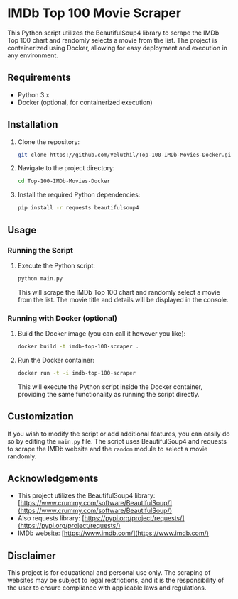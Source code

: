 # IMDb Top 100 Movie Scraper

This Python script utilizes the BeautifulSoup4 library to scrape the IMDb Top 100 chart and randomly selects a movie from the list. The project is containerized using Docker, allowing for easy deployment and execution in any environment.

## Requirements

- Python 3.x
- Docker (optional, for containerized execution)

## Installation

1. Clone the repository:

   ```bash
   git clone https://github.com/Veluthil/Top-100-IMDb-Movies-Docker.git
   ```

2. Navigate to the project directory:

   ```bash
   cd Top-100-IMDb-Movies-Docker
   ```

3. Install the required Python dependencies:

   ```bash
   pip install -r requests beautifulsoup4
   ```

## Usage

### Running the Script

1. Execute the Python script:

   ```bash
   python main.py
   ```

   This will scrape the IMDb Top 100 chart and randomly select a movie from the list. The movie title and details will be displayed in the console.

### Running with Docker (optional)

1. Build the Docker image (you can call it however you like):

   ```bash
   docker build -t imdb-top-100-scraper .
   ```

2. Run the Docker container:

   ```bash
   docker run -t -i imdb-top-100-scraper
   ```

   This will execute the Python script inside the Docker container, providing the same functionality as running the script directly.

## Customization

If you wish to modify the script or add additional features, you can easily do so by editing the `main.py` file. The script uses BeautifulSoup4 and requests to scrape the IMDb website and the `random` module to select a movie randomly.

## Acknowledgements

- This project utilizes the BeautifulSoup4 library: [https://www.crummy.com/software/BeautifulSoup/](https://www.crummy.com/software/BeautifulSoup/)
- Also requests library: [https://pypi.org/project/requests/](https://pypi.org/project/requests/)
- IMDb website: [https://www.imdb.com/](https://www.imdb.com/)

## Disclaimer

This project is for educational and personal use only. The scraping of websites may be subject to legal restrictions, and it is the responsibility of the user to ensure compliance with applicable laws and regulations.